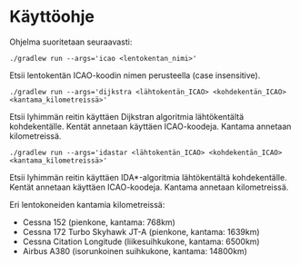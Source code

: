 # Käyttöohje

Ohjelma suoritetaan seuraavasti:

```
./gradlew run --args='icao <lentokentan_nimi>'
```
Etsii lentokentän ICAO-koodin nimen perusteella (case insensitive).

```
./gradlew run --args='dijkstra <lähtokentän_ICAO> <kohdekentän_ICAO> <kantama_kilometreissä>' 
```

Etsii lyhimmän reitin käyttäen Dijkstran algoritmia lähtökentältä kohdekentälle. Kentät annetaan käyttäen ICAO-koodeja. Kantama annetaan kilometreissä.

```
./gradlew run --args='idastar <lähtokentän_ICAO> <kohdekentän_ICAO> <kantama_kilometreissä>' 
```

Etsii lyhimmän reitin käyttäen IDA*-algoritmia lähtökentältä kohdekentälle. Kentät annetaan käyttäen ICAO-koodeja. Kantama annetaan kilometreissä.

Eri lentokoneiden kantamia kilometreissä:

- Cessna 152 (pienkone, kantama: 768km)
- Cessna 172 Turbo Skyhawk JT-A (pienkone, kantama: 1639km)
- Cessna Citation Longitude (liikesuihkukone, kantama: 6500km)
- Airbus A380 (isorunkoinen suihkukone, kantama: 14800km)

